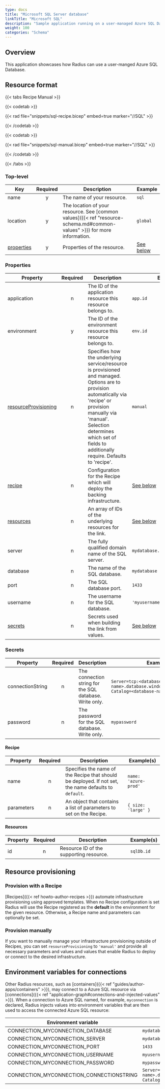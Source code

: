 ```yaml
---
type: docs
title: "Microsoft SQL Server database"
linkTitle: "Microsoft SQL"
description: "Sample application running on a user-managed Azure SQL Database"
weight: 100
categories: "Schema"
---
```


## Overview
This application showcases how Radius can use a user-manged Azure SQL Database.

## Resource format

{{< tabs Recipe Manual >}}

{{< codetab >}}

{{< rad file="snippets/sql-recipe.bicep" embed=true marker="//SQL" >}}

{{< /codetab >}}

{{< codetab >}}

{{< rad file="snippets/sql-manual.bicep" embed=true marker="//SQL" >}}

{{< /codetab >}}

{{< /tabs >}}

### Top-level

| Key  | Required | Description | Example |
|------|:--------:|-------------|---------|
| name | y | The name of your resource. | `sql`
| location | y | The location of your resource. See [common values]({{< ref "resource-schema.md#common-values" >}}) for more information. | `global`
| [properties](#properties) | y | Properties of the resource. | [See below](#properties)

### Properties

| Property | Required | Description | Example(s) |
|----------|:--------:|-------------|------------|
| application | n | The ID of the application resource this resource belongs to. | `app.id`
| environment | y | The ID of the environment resource this resource belongs to. | `env.id`
| [resourceProvisioning](#resource-provisioning) | n | Specifies how the underlying service/resource is provisioned and managed. Options are to provision automatically via 'recipe' or provision manually via 'manual'. Selection determines which set of fields to additionally require. Defaults to 'recipe'. | `manual`
| [recipe](#recipe) | n | Configuration for the Recipe which will deploy the backing infrastructure. | [See below](#recipe)
| [resources](#resources)  | n | An array of IDs of the underlying resources for the link. | [See below](#resources)
| server | n | The fully qualified domain name of the SQL server. | `mydatabase.database.windows.net`
| database | n | The name of the SQL database. | `mydatabase`
| port | n | The SQL database port. | `1433`
| username | n | The username for the SQL database. | `'myusername'`
| [secrets](#secrets) | n | Secrets used when building the link from values. | [See below](#secrets)

### Secrets

| Property | Required | Description | Example(s) |
|----------|:--------:|-------------|------------|
| connectionString | n | The connection string for the SQL database. Write only. | `Server=tcp:<database-server-name>.database.windows.net,1433;Initial Catalog=<database-name>...`
| password | n | The password for the SQL database. Write only. | `mypassword`

#### Recipe

| Property | Required | Description | Example(s) |
|------|:--------:|-------------|---------|
| name | n | Specifies the name of the Recipe that should be deployed. If not set, the name defaults to `default`. | `name: 'azure-prod'`
| parameters | n | An object that contains a list of parameters to set on the Recipe. | `{ size: 'large' }`

#### Resources

| Property | Required | Description | Example(s) |
|----------|:--------:|-------------|------------|
| id | n |  Resource ID of the supporting resource. |`sqlDb.id`

## Resource provisioning

### Provision with a Recipe

[Recipes]({{< ref howto-author-recipes >}}) automate infrastructure provisioning using approved templates.
When no Recipe configuration is set Radius will use the Recipe registered as the **default** in the environment for the given resource. Otherwise, a Recipe name and parameters can optionally be set.

### Provision manually

If you want to manually manage your infrastructure provisioning outside of Recipes, you can set `resourceProvisioning` to `'manual'` and provide all necessary parameters and values and values that enable Radius to deploy or connect to the desired infrastructure.

## Environment variables for connections

Other Radius resources, such as [containers]({{< ref "guides/author-apps/containers" >}}), may connect to a Azure SQL resource via [connections]({{< ref "application-graph#connections-and-injected-values" >}}). When a connection to Azure SQL named, for example, `myconnection` is declared, Radius injects values into environment variables that are then used to access the connected Azure SQL resource:

| Environment variable | Example(s) |
|----------------------|------------|
| CONNECTION_MYCONNECTION_DATABASE | `mydatabase` |
| CONNECTION_MYCONNECTION_SERVER | `mydatabase.database.windows.net` |
| CONNECTION_MYCONNECTION_PORT | `1433` |
| CONNECTION_MYCONNECTION_USERNAME | `myusername` |
| CONNECTION_MYCONNECTION_PASSWORD | `mypassword` |
| CONNECTION_MYCONNECTION_CONNECTIONSTRING | `Server=tcp:<database-server-name>.database.windows.net,1433;Initial Catalog=<database-name>...` |